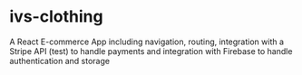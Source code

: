 # ivs-clothing
A React E-commerce App including navigation, routing, integration with a Stripe API (test) to handle payments and integration with Firebase to handle authentication and storage 
